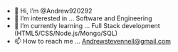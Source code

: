 - 👋 Hi, I’m @Andrew920292
- 👀 I’m interested in ...
    Software and Engineering
- 🌱 I’m currently learning ...
    Full Stack development (HTML5/CSS/Node.js/Mongo/SQL)
- 📫 How to reach me ...
    Andrewstevennell@gmail.com

<!---
Andrew920292/Andrew920292 is a ✨ special ✨ repository because its `README.md` (this file) appears on your GitHub profile.
You can click the Preview link to take a look at your changes.
--->
